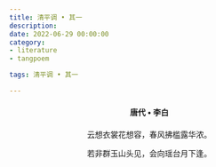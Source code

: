```yaml
---
title: 清平调 • 其一
description:
date: 2022-06-29 00:00:00
category:
- literature
- tangpoem

tags: 清平调 • 其一

---
```


<div id="poem-author">
唐代 • 李白
</div>
<div id="poem-body">
<p class="poem-paragraph">云想衣裳花想容，春风拂槛露华浓。</p>
<p class="poem-paragraph">若非群玉山头见，会向瑶台月下逢。</p>

</div>

<style>

#poem-author {
    width: 100%;
    text-align: center;
    margin: 20px 0;
    font-weight: bold;
}
#poem-body {
    width: 100%;
    text-align: center;
}
.poem-paragraph {
    font-family: "仿宋"
}

</style>